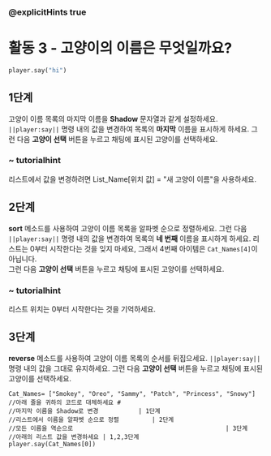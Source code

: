 ### @explicitHints true

# 활동 3 - 고양이의 이름은 무엇일까요?

```python
player.say("hi")
```

## 1단계
고양이 이름 목록의 마지막 이름을 **Shadow** 문자열과 같게 설정하세요.
`||player:say||` 명령 내의 값을 변경하여 목록의 **마지막** 이름을 표시하게 하세요.
그런 다음 **고양이 선택** 버튼을 누르고 채팅에 표시된 고양이를 선택하세요.   
### ~ tutorialhint 
리스트에서 값을 변경하려면 List_Name[위치 값] = "새 고양이 이름"을 사용하세요.

## 2단계
**sort** 메소드를 사용하여 고양이 이름 목록을 알파벳 순으로 정렬하세요.
그런 다음 `||player:say||` 명령 내의 값을 변경하여 목록의 **네 번째** 이름을 표시하게 하세요.
리스트는 0부터 시작한다는 것을 잊지 마세요, 그래서 4번째 아이템은 `Cat_Names[4]`이 아닙니다.    
그런 다음 **고양이 선택** 버튼을 누르고 채팅에 표시된 고양이를 선택하세요.   
### ~ tutorialhint 
리스트 위치는 0부터 시작한다는 것을 기억하세요.

## 3단계
**reverse** 메소드를 사용하여 고양이 이름 목록의 순서를 뒤집으세요.
`||player:say||` 명령 내의 값을 그대로 유지하세요.
그런 다음 **고양이 선택** 버튼을 누르고 채팅에 표시된 고양이를 선택하세요.   

```template
Cat_Names= ["Smokey", "Oreo", "Sammy", "Patch", "Princess", "Snowy"]
//아래 줄을 귀하의 코드로 대체하세요 #   
//마지막 이름을 Shadow로 변경           | 1단계
//리스트에서 이름을 알파벳 순으로 정렬         | 2단계
//모든 이름을 역순으로                                          | 3단계 
//아래의 리스트 값을 변경하세요 | 1,2,3단계
player.say(Cat_Names[0])  
```